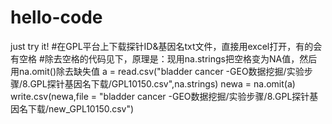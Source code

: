 # hello-code
just try it!
#在GPL平台上下载探针ID&基因名txt文件，直接用excel打开，有的会有空格
#除去空格的代码见下，原理是：现用na.strings把空格变为NA值，然后用na.omit()除去缺失值
a = read.csv("bladder cancer -GEO数据挖掘/实验步骤/8.GPL探针基因名下载/GPL10150.csv",na.strings)
newa = na.omit(a)
write.csv(newa,file = "bladder cancer -GEO数据挖掘/实验步骤/8.GPL探针基因名下载/new_GPL10150.csv")
